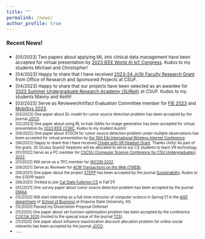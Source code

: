 ```yaml
---
title: ""
permalink: /news/
author_profile: true
---
```

#### Recent News!
* <small>[05/2023] Two papers about applying ML into clinical data management have been accepted for virtual presentation by [2023 IEEE World AI IoT Congress](https://worldaiiotcongress.org/). Kudos to my students Michael and Christopher!</small>
* <small>[04/2023] Happy to share that I have received [2023-24 Jr/Sr Faculty Research Grant](https://www.fullerton.edu/doresearch/faculty_resources/jsfrg/jsfrg.php) from Office of Research and Sponsored Projects at CSUF.</small>  
* <small>[04/2023] Happy to share that our projects have been selected as an awardee for [2023 Summer Undergraduate Research Academy (SUReA)](https://www.fullerton.edu/doresearch/student_resources/SUReA.php) at CSUF. Kudos to my students Manny and Keith!</small>   
* <small>[03/2023] Serve as Reviewer/Artifact Evaluation Committee member for [FIE 2023](https://2023.fie-conference.org/) and [MobiSys 2023](https://www.sigmobile.org/mobisys/2023/index.html).
* <small>[03/2023] One paper about DL model for rumor source detection problem has been accepted by the journal [JOCO](https://www.springer.com/journal/10878).</small>
* <small>[02/2023] One paper about using RL to train GANs for image generation has been accepted for virtual presentation by [2023 IEEE CCWC](https://ieee-ccwc.org/). Kudos to my student Austin!</small>
* <small>[09/2022] One paper about STGCN for rumor source detection problem under multiple observations has been accepted for virtual presentation by [the 15th EAI International Wireless Internet Conference](https://wicon.eai-conferences.org/2022/).</small>
* <small>[06/2022] Happy to share that I have received [Create with VR Headset Grant](https://create.unity.com/create-vr-headset-grant). Thanks Unity! As part of the grant, 35 Oculus Quest2 headsets will be allocated to serve our CS students to learn VR technology.</small>   
* <small>[01/2022] Serve as a PC member for [CSCSU (Computer Science Conference for CSU Undergraduates) 2022](https://cscsu-conference.github.io/).</small>
* <small>[01/2022] Will serve as a TPC member for [WiCON 2022](https://wicon.eai-conferences.org/2022/).</small>
* <small>[09/2021] Serve as Reviewer for [ACM Transactions on the Web (TWEB)](https://dl.acm.org/journal/tweb).</small>
* <small>[09/2021] One paper about the project [STEPP](https://stepp.utdallas.edu/) has been accepted by the journal [Sustainability](https://www.mdpi.com/journal/sustainability). Kudos to the STEPP team!</small>
* <small>[06/2021] Thrilled to join [Cal State Fullerton CS](http://www.fullerton.edu/ecs/cs/) in Fall'21!</small>
* <small>[02/2021] One survey paper about rumor source detection problem has been accepted by the journal [DMAA](https://www.worldscientific.com/worldscinet/dmaa).</small>
* <small>[12/2020] Will start internship as a full-time instructor of computer science in Spring'21 in the [AISF department](https://www.emporia.edu/school-business/about-us/school-business-directory-overview/accounting-information-systems-and-finance-directory/) of [School of Business](https://www.emporia.edu/school-business/about-us/) at Emporia State University, KS.</small>
* <small>[12/2020] Passed my Dissertation Proposal Defense!</small>
* <small>[11/2020] One paper about set function optimization problem has been accepted by the conference [COCOA 2020](https://theory.utdallas.edu/COCOA2020/) (invited to the special issue of the journal  [TCS](https://www.journals.elsevier.com/theoretical-computer-science)).</small>
* <small>[11/2020] One paper about influence maximization discount allocation problem for online social netowrks has been accepted by the journal [JOCO](https://www.springer.com/journal/10878).</small>
* <small>......</small>
<!-- * [09/2021] Serve as Reviewer for [ACM Transactions on Social Computing(TSC)](https://dl.acm.org/journal/tsc).-->

<!-- * <small>[10/2022] One work about collaborative learning in augmented reality has been accepted for presentation for the [2022 Southern California Conference on Undergraduate Research (SCCUR)](https://www.sccur.org/2022-annual-conference). Kudos to my students Manny and Arturo! </small> 
-->
